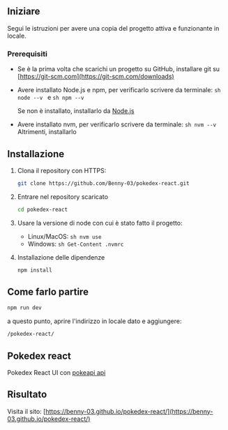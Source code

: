 ## Iniziare

Segui le istruzioni per avere una copia del progetto  attiva e funzionante in locale.

### Prerequisiti

* Se è la prima volta che scarichi un progetto su GitHub, installare git su [https://git-scm.com](https://git-scm.com/downloads)

* Avere installato Node.js e npm, per verificarlo scrivere da terminale:
    ```sh node --v ``` e ```sh npm --v ```

    Se non è installato, installarlo da [Node.js](https://nodejs.org/en/download)

* Avere installato nvm, per verificarlo scrivere da terminale: ```sh nvm --v ```
    Altrimenti, installarlo
    

## Installazione

1. Clona il repository con HTTPS: 
    ```sh
    git clone https://github.com/Benny-03/pokedex-react.git
    ```

2. Entrare nel repository scaricato
    ```sh
    cd pokedex-react
    ```

3. Usare la versione di node con cui è stato fatto il progetto:
    * Linux/MacOS: ```sh nvm use ```
    * Windows: ```sh Get-Content .nvmrc ```
    
4. Installazione delle dipendenze
    ```sh
    npm install
    ```

## Come farlo partire

```sh
npm run dev
```
a questo punto, aprire l'indirizzo in locale dato e aggiungere: 
```sh
/pokedex-react/
```

## Pokedex react

Pokedex React UI con [pokeapi api](https://pokeapi.co/)

## Risultato

Visita il sito: [https://benny-03.github.io/pokedex-react/](https://benny-03.github.io/pokedex-react/)
